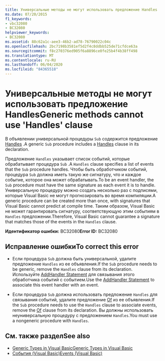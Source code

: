 ```yaml
---
title: Универсальные методы не могут использовать предложение Handles
ms.date: 07/20/2015
f1_keywords:
- vbc32080
- BC32080
helpviewer_keywords:
- BC32080
ms.assetid: 88c62a1c-aee3-46b2-ad78-76790022c04c
ms.openlocfilehash: 2bc7198b3581ef5d2f4c8ddbb525de71cfdce63a
ms.sourcegitcommit: f8c270376ed905f6a8896ce0fe25b4f4b38ff498
ms.translationtype: MT
ms.contentlocale: ru-RU
ms.lasthandoff: 06/04/2020
ms.locfileid: "84365518"
---
```

# <a name="generic-methods-cannot-use-handles-clause"></a><span data-ttu-id="1e581-102">Универсальные методы не могут использовать предложение Handles</span><span class="sxs-lookup"><span data-stu-id="1e581-102">Generic methods cannot use 'Handles' clause</span></span>
<span data-ttu-id="1e581-103">В объявлении универсальной процедуры `Sub` содержится предложение [Handles](../language-reference/statements/handles-clause.md) .</span><span class="sxs-lookup"><span data-stu-id="1e581-103">A generic `Sub` procedure includes a [Handles](../language-reference/statements/handles-clause.md) clause in its declaration.</span></span>  
  
 <span data-ttu-id="1e581-104">Предложение `Handles` указывает список событий, которые обрабатывает процедура `Sub` .</span><span class="sxs-lookup"><span data-stu-id="1e581-104">A `Handles` clause specifies a list of events that the `Sub` procedure handles.</span></span> <span data-ttu-id="1e581-105">Чтобы быть обработчиком событий, процедура `Sub` должна иметь такую же сигнатуру, что и каждое событие, которое она может обрабатывать.</span><span class="sxs-lookup"><span data-stu-id="1e581-105">To be an event handler, the `Sub` procedure must have the same signature as each event it is to handle.</span></span> <span data-ttu-id="1e581-106">Универсальную процедуру можно создать несколько раз с подписями, которые Visual Basic не могут прогнозировать во время компиляции.</span><span class="sxs-lookup"><span data-stu-id="1e581-106">A generic procedure can be created more than once, with signatures that Visual Basic cannot predict at compile time.</span></span> <span data-ttu-id="1e581-107">Таким образом, Visual Basic не может гарантировать сигнатуру, соответствующую этим событиям в `Handles` предложении.</span><span class="sxs-lookup"><span data-stu-id="1e581-107">Therefore, Visual Basic cannot guarantee a signature that matches those of the events in the `Handles` clause.</span></span>  
  
 <span data-ttu-id="1e581-108">**Идентификатор ошибки:** BC32080</span><span class="sxs-lookup"><span data-stu-id="1e581-108">**Error ID:** BC32080</span></span>  
  
## <a name="to-correct-this-error"></a><span data-ttu-id="1e581-109">Исправление ошибки</span><span class="sxs-lookup"><span data-stu-id="1e581-109">To correct this error</span></span>  
  
- <span data-ttu-id="1e581-110">Если процедура `Sub` должна быть универсальной, удалите предложение `Handles` из ее объявления.</span><span class="sxs-lookup"><span data-stu-id="1e581-110">If the `Sub` procedure needs to be generic, remove the `Handles` clause from its declaration.</span></span> <span data-ttu-id="1e581-111">Используйте [AddHandler Statement](../language-reference/statements/addhandler-statement.md) для связывания этого обработчика событий с событием.</span><span class="sxs-lookup"><span data-stu-id="1e581-111">Use the [AddHandler Statement](../language-reference/statements/addhandler-statement.md) to associate this event handler with an event.</span></span>  
  
- <span data-ttu-id="1e581-112">Если процедура `Sub` должна использовать предложение `Handles` для связывания событий, удалите предложение [Of](../language-reference/statements/of-clause.md) из ее объявления.</span><span class="sxs-lookup"><span data-stu-id="1e581-112">If the `Sub` procedure needs to use the `Handles` clause to associate events, remove the [Of](../language-reference/statements/of-clause.md) clause from its declaration.</span></span> <span data-ttu-id="1e581-113">Вы должны использовать неуниверсальную процедуру с предложением `Handles`.</span><span class="sxs-lookup"><span data-stu-id="1e581-113">You must use a nongeneric procedure with `Handles`.</span></span>  
  
## <a name="see-also"></a><span data-ttu-id="1e581-114">См. также раздел</span><span class="sxs-lookup"><span data-stu-id="1e581-114">See also</span></span>

- [<span data-ttu-id="1e581-115">Generic Types in Visual Basic</span><span class="sxs-lookup"><span data-stu-id="1e581-115">Generic Types in Visual Basic</span></span>](../programming-guide/language-features/data-types/generic-types.md)
- [<span data-ttu-id="1e581-116">События (Visual Basic)</span><span class="sxs-lookup"><span data-stu-id="1e581-116">Events (Visual Basic)</span></span>](../programming-guide/language-features/events/index.md)
